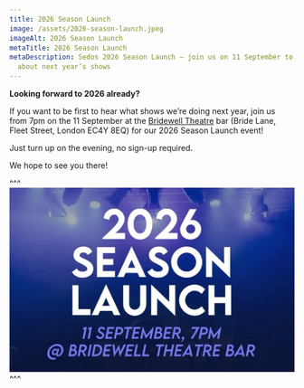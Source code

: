 ```yaml
---
title: 2026 Season Launch
image: /assets/2026-season-launch.jpeg
imageAlt: 2026 Season Launch
metaTitle: 2026 Season Launch
metaDescription: Sedos 2026 Season Launch – join us on 11 September to find out
  about next year’s shows
---
```

**Looking forward to 2026 already?** 

If you want to be first to hear what shows we’re doing next year, join us from 7pm on the 11 September at the [Bridewell Theatre](https://www.sedos.co.uk/venues/bridewell) bar (Bride Lane, Fleet Street, London EC4Y 8EQ) for our 2026 Season Launch event! 

Just turn up on the evening, no sign-up required. 

We hope to see you there!

^^^
![2026 Season Launch](/assets/2026-season-launch.jpeg)
^^^
